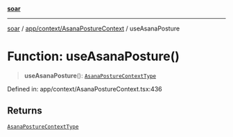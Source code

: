 [**soar**](../../../../README.md)

***

[soar](../../../../modules.md) / [app/context/AsanaPostureContext](../README.md) / useAsanaPosture

# Function: useAsanaPosture()

> **useAsanaPosture**(): [`AsanaPostureContextType`](../interfaces/AsanaPostureContextType.md)

Defined in: app/context/AsanaPostureContext.tsx:436

## Returns

[`AsanaPostureContextType`](../interfaces/AsanaPostureContextType.md)
